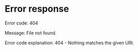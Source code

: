 # Error response

Error code: 404

Message: File not found.

Error code explanation: 404 - Nothing matches the given URI.

